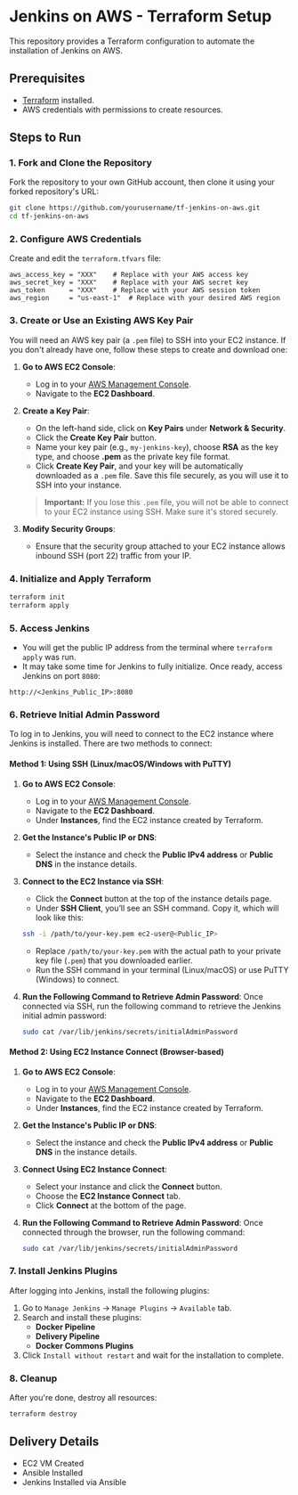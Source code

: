 # Jenkins on AWS - Terraform Setup

This repository provides a Terraform configuration to automate the installation of Jenkins on AWS.

## Prerequisites

- [Terraform](https://www.terraform.io/downloads.html) installed.
- AWS credentials with permissions to create resources.

## Steps to Run

### 1. Fork and Clone the Repository

Fork the repository to your own GitHub account, then clone it using your forked repository's URL:

```sh
git clone https://github.com/yourusername/tf-jenkins-on-aws.git
cd tf-jenkins-on-aws
```

### 2. Configure AWS Credentials

Create and edit the `terraform.tfvars` file:

```hcl
aws_access_key = "XXX"    # Replace with your AWS access key
aws_secret_key = "XXX"    # Replace with your AWS secret key
aws_token      = "XXX"    # Replace with your AWS session token
aws_region     = "us-east-1"  # Replace with your desired AWS region
```

### 3. Create or Use an Existing AWS Key Pair

You will need an AWS key pair (a `.pem` file) to SSH into your EC2 instance. If you don't already have one, follow these steps to create and download one:

1. **Go to AWS EC2 Console**:

   - Log in to your [AWS Management Console](https://aws.amazon.com/console/).
   - Navigate to the **EC2 Dashboard**.

2. **Create a Key Pair**:

   - On the left-hand side, click on **Key Pairs** under **Network & Security**.
   - Click the **Create Key Pair** button.
   - Name your key pair (e.g., `my-jenkins-key`), choose **RSA** as the key type, and choose **.pem** as the private key file format.
   - Click **Create Key Pair**, and your key will be automatically downloaded as a `.pem` file. Save this file securely, as you will use it to SSH into your instance.

   > **Important:** If you lose this `.pem` file, you will not be able to connect to your EC2 instance using SSH. Make sure it's stored securely.

3. **Modify Security Groups**:
   - Ensure that the security group attached to your EC2 instance allows inbound SSH (port 22) traffic from your IP.

### 4. Initialize and Apply Terraform

```sh
terraform init
terraform apply
```

### 5. Access Jenkins

- You will get the public IP address from the terminal where `terraform apply` was run.
- It may take some time for Jenkins to fully initialize. Once ready, access Jenkins on port `8080`:

```
http://<Jenkins_Public_IP>:8080
```

### 6. Retrieve Initial Admin Password

To log in to Jenkins, you will need to connect to the EC2 instance where Jenkins is installed. There are two methods to connect:

#### **Method 1: Using SSH (Linux/macOS/Windows with PuTTY)**

1. **Go to AWS EC2 Console**:

   - Log in to your [AWS Management Console](https://aws.amazon.com/console/).
   - Navigate to the **EC2 Dashboard**.
   - Under **Instances**, find the EC2 instance created by Terraform.

2. **Get the Instance's Public IP or DNS**:

   - Select the instance and check the **Public IPv4 address** or **Public DNS** in the instance details.

3. **Connect to the EC2 Instance via SSH**:

   - Click the **Connect** button at the top of the instance details page.
   - Under **SSH Client**, you’ll see an SSH command. Copy it, which will look like this:

   ```sh
   ssh -i /path/to/your-key.pem ec2-user@<Public_IP>
   ```

   - Replace `/path/to/your-key.pem` with the actual path to your private key file (`.pem`) that you downloaded earlier.
   - Run the SSH command in your terminal (Linux/macOS) or use PuTTY (Windows) to connect.

4. **Run the Following Command to Retrieve Admin Password**:
   Once connected via SSH, run the following command to retrieve the Jenkins initial admin password:

   ```sh
   sudo cat /var/lib/jenkins/secrets/initialAdminPassword
   ```

#### **Method 2: Using EC2 Instance Connect (Browser-based)**

1. **Go to AWS EC2 Console**:

   - Log in to your [AWS Management Console](https://aws.amazon.com/console/).
   - Navigate to the **EC2 Dashboard**.
   - Under **Instances**, find the EC2 instance created by Terraform.

2. **Get the Instance's Public IP or DNS**:

   - Select the instance and check the **Public IPv4 address** or **Public DNS** in the instance details.

3. **Connect Using EC2 Instance Connect**:

   - Select your instance and click the **Connect** button.
   - Choose the **EC2 Instance Connect** tab.
   - Click **Connect** at the bottom of the page.

4. **Run the Following Command to Retrieve Admin Password**:
   Once connected through the browser, run the following command:

   ```sh
   sudo cat /var/lib/jenkins/secrets/initialAdminPassword
   ```

### 7. Install Jenkins Plugins

After logging into Jenkins, install the following plugins:

1. Go to `Manage Jenkins` → `Manage Plugins` → `Available` tab.
2. Search and install these plugins:
   - **Docker Pipeline**
   - **Delivery Pipeline**
   - **Docker Commons Plugins**
3. Click `Install without restart` and wait for the installation to complete.

### 8. Cleanup

After you're done, destroy all resources:

```sh
terraform destroy
```

## Delivery Details

- EC2 VM Created
- Ansible Installed
- Jenkins Installed via Ansible
